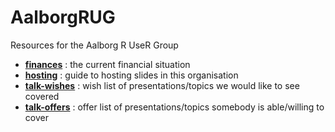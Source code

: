 # AalborgRUG
Resources for the Aalborg R UseR Group

- [**finances**](finances.md) : the current financial situation
- [**hosting**](hosting.md) : guide to hosting slides in this organisation
- [**talk-wishes**](talk-wishes.md) : wish list of presentations/topics we would like to see covered
- [**talk-offers**](talk-offers.md) : offer list of presentations/topics somebody is able/willing to cover
